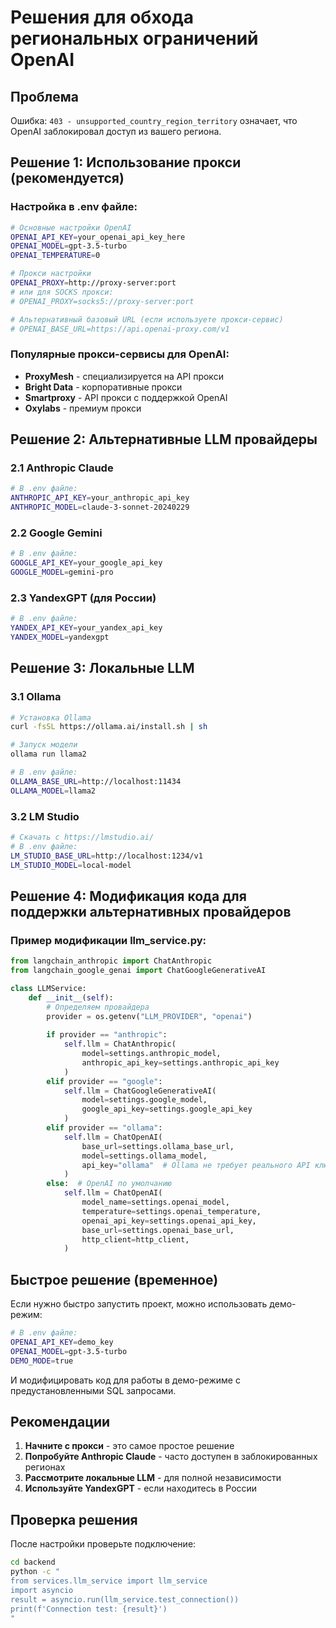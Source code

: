 # Решения для обхода региональных ограничений OpenAI

## Проблема
Ошибка: `403 - unsupported_country_region_territory` означает, что OpenAI заблокировал доступ из вашего региона.

## Решение 1: Использование прокси (рекомендуется)

### Настройка в .env файле:
```bash
# Основные настройки OpenAI
OPENAI_API_KEY=your_openai_api_key_here
OPENAI_MODEL=gpt-3.5-turbo
OPENAI_TEMPERATURE=0

# Прокси настройки
OPENAI_PROXY=http://proxy-server:port
# или для SOCKS прокси:
# OPENAI_PROXY=socks5://proxy-server:port

# Альтернативный базовый URL (если используете прокси-сервис)
# OPENAI_BASE_URL=https://api.openai-proxy.com/v1
```

### Популярные прокси-сервисы для OpenAI:
- **ProxyMesh** - специализируется на API прокси
- **Bright Data** - корпоративные прокси
- **Smartproxy** - API прокси с поддержкой OpenAI
- **Oxylabs** - премиум прокси

## Решение 2: Альтернативные LLM провайдеры

### 2.1 Anthropic Claude
```bash
# В .env файле:
ANTHROPIC_API_KEY=your_anthropic_api_key
ANTHROPIC_MODEL=claude-3-sonnet-20240229
```

### 2.2 Google Gemini
```bash
# В .env файле:
GOOGLE_API_KEY=your_google_api_key
GOOGLE_MODEL=gemini-pro
```

### 2.3 YandexGPT (для России)
```bash
# В .env файле:
YANDEX_API_KEY=your_yandex_api_key
YANDEX_MODEL=yandexgpt
```

## Решение 3: Локальные LLM

### 3.1 Ollama
```bash
# Установка Ollama
curl -fsSL https://ollama.ai/install.sh | sh

# Запуск модели
ollama run llama2

# В .env файле:
OLLAMA_BASE_URL=http://localhost:11434
OLLAMA_MODEL=llama2
```

### 3.2 LM Studio
```bash
# Скачать с https://lmstudio.ai/
# В .env файле:
LM_STUDIO_BASE_URL=http://localhost:1234/v1
LM_STUDIO_MODEL=local-model
```

## Решение 4: Модификация кода для поддержки альтернативных провайдеров

### Пример модификации llm_service.py:

```python
from langchain_anthropic import ChatAnthropic
from langchain_google_genai import ChatGoogleGenerativeAI

class LLMService:
    def __init__(self):
        # Определяем провайдера
        provider = os.getenv("LLM_PROVIDER", "openai")
        
        if provider == "anthropic":
            self.llm = ChatAnthropic(
                model=settings.anthropic_model,
                anthropic_api_key=settings.anthropic_api_key
            )
        elif provider == "google":
            self.llm = ChatGoogleGenerativeAI(
                model=settings.google_model,
                google_api_key=settings.google_api_key
            )
        elif provider == "ollama":
            self.llm = ChatOpenAI(
                base_url=settings.ollama_base_url,
                model=settings.ollama_model,
                api_key="ollama"  # Ollama не требует реального API ключа
            )
        else:  # OpenAI по умолчанию
            self.llm = ChatOpenAI(
                model_name=settings.openai_model,
                temperature=settings.openai_temperature,
                openai_api_key=settings.openai_api_key,
                base_url=settings.openai_base_url,
                http_client=http_client,
            )
```

## Быстрое решение (временное)

Если нужно быстро запустить проект, можно использовать демо-режим:

```bash
# В .env файле:
OPENAI_API_KEY=demo_key
OPENAI_MODEL=gpt-3.5-turbo
DEMO_MODE=true
```

И модифицировать код для работы в демо-режиме с предустановленными SQL запросами.

## Рекомендации

1. **Начните с прокси** - это самое простое решение
2. **Попробуйте Anthropic Claude** - часто доступен в заблокированных регионах
3. **Рассмотрите локальные LLM** - для полной независимости
4. **Используйте YandexGPT** - если находитесь в России

## Проверка решения

После настройки проверьте подключение:

```bash
cd backend
python -c "
from services.llm_service import llm_service
import asyncio
result = asyncio.run(llm_service.test_connection())
print(f'Connection test: {result}')
"
```
